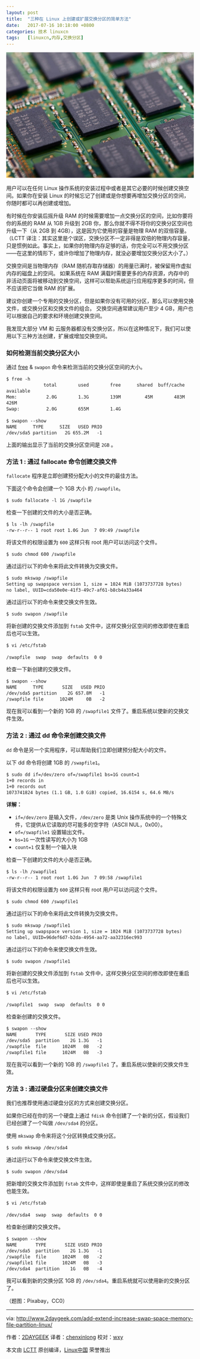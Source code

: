 ```yaml
---
layout: post
title:	"三种在 Linux 上创建或扩展交换分区的简单方法"
date:	2017-07-16 10:18:00 +0800 
categories:	技术 linuxcn 
tags:	[linuxcn,内存,交换分区]
---
```



![](/Asserts/Images/album/201707/16/101746jyzcscciwlh7lv5d.jpg)


用户可以在任何 Linux 操作系统的安装过程中或者是其它必要的时候创建交换空间。如果你在安装 Linux 的时候忘记了创建或是你想要再增加交换分区的空间，你随时都可以再创建或增加。


有时候在你安装后摇升级 RAM 的时候需要增加一点交换分区的空间，比如你要将你的系统的 RAM 从 1GB 升级到 2GB 你，那么你就不得不将你的交换分区空间也升级一下（从 2GB 到 4GB），这是因为它使用的容量是物理 RAM 的双倍容量。（LCTT 译注：其实这里是个误区，交换分区不一定非得是双倍的物理内存容量，只是惯例如此。事实上，如果你的物理内存足够的话，你完全可以不用交换分区——在这里的情形下，或许你增加了物理内存，就没必要增加交换分区大小了。）


交换空间是当物理内存（RAM 随机存取存储器）的用量已满时，被保留用作虚拟内存的磁盘上的空间。 如果系统在 RAM 满载时需要更多的内存资源，内存中的非活动页面将被移动到交换空间，这样可以帮助系统运行应用程序更多的时间，但不应该把它当做 RAM 的扩展。


建议你创建一个专用的交换分区，但是如果你没有可用的分区，那么可以使用交换文件，或交换分区和交换文件的组合。 交换空间通常建议用户至少 4 GB，用户也可以根据自己的要求和环境创建交换空间。


我发现大部分 VM 和 云服务器都没有交换分区，所以在这种情况下，我们可以使用以下三种方法创建，扩展或增加交换空间。


### 如何检测当前交换分区大小


通过 [free](http://www.2daygeek.com/free-command-to-check-memory-usage-statistics-in-linux/) & `swapon` 命令来检测当前的交换分区空间的大小。 



```
$ free -h
              total        used        free      shared  buff/cache   available
Mem:           2.0G        1.3G        139M         45M        483M        426M
Swap:          2.0G        655M        1.4G

$ swapon --show
NAME      TYPE      SIZE   USED PRIO
/dev/sda5 partition   2G 655.2M   -1

```

上面的输出显示了当前的交换分区空间是 `2GB` 。


### 方法 1 : 通过 fallocate 命令创建交换文件


`fallocate` 程序是立即创建预分配大小的文件的最佳方法。


下面这个命令会创建一个 1GB 大小 的 `/swapfile`。



```
$ sudo fallocate -l 1G /swapfile

```

检查一下创建的文件的大小是否正确。



```
$ ls -lh /swapfile
-rw-r--r-- 1 root root 1.0G Jun  7 09:49 /swapfile

```

将该文件的权限设置为 `600` 这样只有 root 用户可以访问这个文件。



```
$ sudo chmod 600 /swapfile

```

通过运行以下的命令来将此文件转换为交换文件。



```
$ sudo mkswap /swapfile
Setting up swapspace version 1, size = 1024 MiB (1073737728 bytes)
no label, UUID=cda50e0e-41f3-49c7-af61-b8cb4a33a464

```

通过运行以下的命令来使交换文件生效。



```
$ sudo swapon /swapfile

```

将新创建的交换文件添加到 `fstab` 文件中，这样交换分区空间的修改即使在重启后也可以生效。



```
$ vi /etc/fstab

/swapfile  swap  swap  defaults  0 0

```

检查一下新创建的交换文件。



```
$ swapon --show
NAME      TYPE       SIZE   USED PRIO
/dev/sda5 partition    2G 657.8M   -1
/swapfile file      1024M     0B   -2

```

现在我可以看到一个新的 1GB 的 `/swapfile1` 文件了。重启系统以使新的交换文件生效。


### 方法 2 : 通过 dd 命令来创建交换文件


`dd` 命令是另一个实用程序，可以帮助我们立即创建预分配大小的文件。


以下 dd 命令将创建 1GB 的 `/swapfile1`。



```
$ sudo dd if=/dev/zero of=/swapfile1 bs=1G count=1
1+0 records in
1+0 records out
1073741824 bytes (1.1 GB, 1.0 GiB) copied, 16.6154 s, 64.6 MB/s

```

**详解：**


* `if=/dev/zero` 是输入文件，`/dev/zero` 是类 Unix 操作系统中的一个特殊文件，它提供从它读取的尽可能多的空字符（ASCII NUL，0x00）。
* `of=/swapfile1` 设置输出文件。
* `bs=1G` 一次性读写的大小为 1GB
* `count=1` 仅复制一个输入块


检查一下创建的文件的大小是否正确。



```
$ ls -lh /swapfile1
-rw-r--r-- 1 root root 1.0G Jun  7 09:58 /swapfile1

```

将该文件的权限设置为 `600` 这样只有 root 用户可以访问这个文件。



```
$ sudo chmod 600 /swapfile1

```

通过运行以下的命令来将此文件转换为交换文件。



```
$ sudo mkswap /swapfile1
Setting up swapspace version 1, size = 1024 MiB (1073737728 bytes)
no label, UUID=96def6d7-b2da-4954-aa72-aa32316ec993

```

通过运行以下的命令来使交换文件生效。



```
$ sudo swapon /swapfile1

```

将新创建的交换文件添加到 `fstab` 文件中，这样交换分区空间的修改即使在重启后也可以生效。



```
$ vi /etc/fstab

/swapfile1  swap  swap  defaults  0 0

```

检查新创建的交换文件。



```
$ swapon --show
NAME       TYPE       SIZE USED PRIO
/dev/sda5  partition    2G 1.3G   -1
/swapfile  file      1024M   0B   -2
/swapfile1 file      1024M   0B   -3

```

现在我可以看到一个新的 1GB 的 `/swapfile1` 了。重启系统以使新的交换文件生效。


### 方法 3 : 通过硬盘分区来创建交换文件


我们也推荐使用通过硬盘分区的方式来创建交换分区。


如果你已经在你的另一个硬盘上通过 `fdisk` 命令创建了一个新的分区，假设我们已经创建了一个叫做 `/dev/sda4` 的分区。


使用 `mkswap` 命令来将这个分区转换成交换分区。



```
$ sudo mkswap /dev/sda4

```

通过运行以下命令来使交换文件生效。



```
$ sudo swapon /dev/sda4

```

把新增的交换文件添加到 `fstab` 文件中，这样即使是重启了系统交换分区的修改也能生效。



```
$ vi /etc/fstab

/dev/sda4  swap  swap  defaults  0 0

```

检查新创建的交换文件。



```
$ swapon --show
NAME       TYPE       SIZE USED PRIO
/dev/sda5  partition    2G 1.3G   -1
/swapfile  file      1024M   0B   -2
/swapfile1 file      1024M   0B   -3
/dev/sda4  partition    1G   0B   -4

```

我可以看到新的交换分区 1GB 的 `/dev/sda4`。重启系统就可以使用新的交换分区了。


（题图：Pixabay，CC0）




---


via: <http://www.2daygeek.com/add-extend-increase-swap-space-memory-file-partition-linux/>


作者：[2DAYGEEK](http://www.2daygeek.com/author/2daygeek/) 译者：[chenxinlong](https://github.com/chenxinlong) 校对：[wxy](https://github.com/wxy)


本文由 [LCTT](https://github.com/LCTT/TranslateProject) 原创编译，[Linux中国](https://linux.cn/) 荣誉推出

